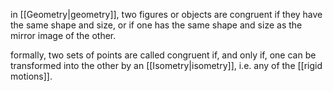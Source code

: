 in [[Geometry|geometry]], two figures or objects are congruent if they have the same shape and size, or if one has the same shape and size as the mirror image of the other.

formally, two sets of points are called congruent if, and only if, one can be transformed into the other by an [[Isometry|isometry]], i.e. any of the [[rigid motions]].
